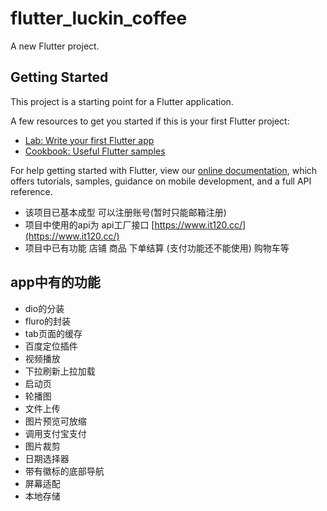 # flutter_luckin_coffee

A new Flutter project.

## Getting Started

This project is a starting point for a Flutter application.

A few resources to get you started if this is your first Flutter project:

- [Lab: Write your first Flutter app](https://flutter.dev/docs/get-started/codelab)
- [Cookbook: Useful Flutter samples](https://flutter.dev/docs/cookbook)

For help getting started with Flutter, view our
[online documentation](https://flutter.dev/docs), which offers tutorials,
samples, guidance on mobile development, and a full API reference.
* 该项目已基本成型 可以注册账号(暂时只能邮箱注册) 
* 项目中使用的api为 api工厂接口 [https://www.it120.cc/](https://www.it120.cc/)
* 项目中已有功能 店铺 商品 下单结算 (支付功能还不能使用) 购物车等 
## app中有的功能
* dio的分装
* fluro的封装
* tab页面的缓存
* 百度定位插件
* 视频播放
* 下拉刷新上拉加载
* 启动页
* 轮播图
* 文件上传
* 图片预览可放缩
* 调用支付宝支付
* 图片裁剪
* 日期选择器
* 带有徽标的底部导航
* 屏幕适配
* 本地存储